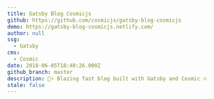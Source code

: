 ```yaml
---
title: Gatsby Blog Cosmicjs
github: https://github.com/cosmicjs/gatsby-blog-cosmicjs
demo: https://gatsby-blog-cosmicjs.netlify.com/
author: null
ssg:
  - Gatsby
cms:
  - Cosmic
date: 2018-06-05T18:40:26.000Z
github_branch: master
description: 🚀⚡️ Blazing fast blog built with Gatsby and Cosmic 🔥
stale: false
---
```

